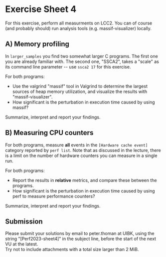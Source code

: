 Exercise Sheet 4
================

For this exercise, perform all measurments on LCC2. You can of course (and probably should) run analysis tools (e.g. massif-visualizer) locally.

A) Memory profiling
-------------------

In `larger_samples` you find two somewhat larger C programs. The first one you are already familiar with. The second one, "SSCA2", takes a "scale" as its command line parameter -- use `ssca2 17` for this exercise.

For both programs:
 * Use the valgrind "massif" tool in Valgrind to determine the largest sources of heap memory utilization, and visualize the results with "massif-visualizer".
 * How significant is the perturbation in execution time caused by using massif?

Summarize, interpret and report your findings.

B) Measuring CPU counters
-------------------------

For both programs, measure **all** events in the `[Hardware cache event]` category reported by `perf list`. Note that as discussed in the lecture, there is a limit on the number of hardware counters you can measure in a single run.

For both programs:
 * Report the results in **relative** metrics, and compare these between the programs.
 * How significant is the perturbation in execution time caused by using perf to measure performance counters?

Summarize, interpret and report your findings.


Submission
----------
Please submit your solutions by email to peter.thoman at UIBK, using the string "[Perf2023-sheet4]" in the subject line, before the start of the next VU at the latest.  
Try not to include attachments with a total size larger than 2 MiB.

